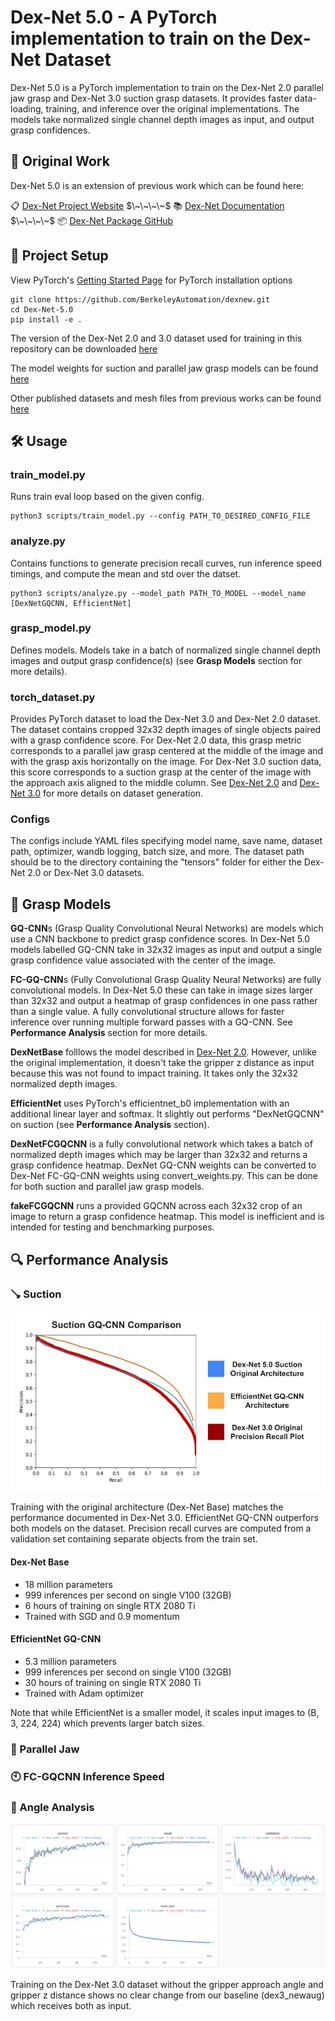 # Dex-Net 5.0 - A PyTorch implementation to train on the Dex-Net Dataset
Dex-Net 5.0 is a PyTorch implementation to train on the Dex-Net 2.0 parallel jaw grasp and Dex-Net 3.0 suction grasp datasets. It provides faster data-loading, training, and inference over the original implementations. The models take normalized single channel depth images as input, and output grasp confidences.

## 📝 Original Work
Dex-Net 5.0 is an extension of previous work which can be found here:

📋 [Dex-Net Project Website](https://berkeleyautomation.github.io/dex-net/) $\~\~\~\~$ 📚 [Dex-Net Documentation](https://berkeleyautomation.github.io/dex-net/code.html)  $\~\~\~\~$ 📦 [Dex-Net Package GitHub](https://github.com/BerkeleyAutomation/dex-net)

## 🚧 Project Setup

View PyTorch's [Getting Started Page](https://pytorch.org/get-started/locally/) for PyTorch installation options

```
git clone https://github.com/BerkeleyAutomation/dexnew.git
cd Dex-Net-5.0
pip install -e .
```

The version of the Dex-Net 2.0 and 3.0 dataset used for training in this repository can be downloaded [here](https://drive.google.com/file/d/1sQakDHBZDr9tZECQH6xS0BnhzS5nNRJG/view?usp=sharing) 

The model weights for suction and parallel jaw grasp models can be found [here](https://drive.google.com/drive/folders/1FKs4O_Ss6NIEOa5PqrsZL8kbmZ_JxkuB?usp=sharing)

Other published datasets and mesh files from previous works can be found [here](https://drive.google.com/drive/u/1/folders/1-6o1-AlZs-1WWLreMa1mbWnXoeIEi14t)


## 🛠️ Usage

### train_model.py

Runs train eval loop based on the given config.

```
python3 scripts/train_model.py --config PATH_TO_DESIRED_CONFIG_FILE
```

### analyze.py

Contains functions to generate precision recall curves, run inference speed timings, and compute the mean and std over the datset.
```
python3 scripts/analyze.py --model_path PATH_TO_MODEL --model_name [DexNetGQCNN, EfficientNet]
```

### grasp_model.py

Defines models. Models take in a batch of normalized single channel depth images and output grasp confidence(s) (see **Grasp Models** section for more details).

### torch_dataset.py

Provides PyTorch dataset to load the Dex-Net 3.0 and Dex-Net 2.0 dataset. The dataset contains cropped 32x32 depth images of single objects paired with a grasp confidence score. For Dex-Net 2.0 data, this grasp metric corresponds to a parallel jaw grasp centered at the middle of the image and with the grasp axis horizontally on the image. For Dex-Net 3.0 suction data, this score corresponds to a suction grasp at the center of the image with the approach axis aligned to the middle column. See [Dex-Net 2.0](https://arxiv.org/abs/1703.09312) and [Dex-Net 3.0](https://arxiv.org/abs/1709.06670) for more details on dataset generation.

### Configs

The configs include YAML files specifying model name, save name, dataset path, optimizer, wandb logging, batch size, and more. The dataset path should be to the directory containing the "tensors" folder for either the Dex-Net 2.0 or Dex-Net 3.0 datasets.

## 🧠 Grasp Models

**GQ-CNN**s (Grasp Quality Convolutional Neural Networks) are models which use a CNN backbone to predict grasp confidence scores. In Dex-Net 5.0 models labelled GQ-CNN take in 32x32 images as input and output a single grasp confidence value associated with the center of the image.

**FC-GQ-CNN**s (Fully Convolutional Grasp Quality Neural Networks) are fully convolutional models. In Dex-Net 5.0 these can take in image sizes larger than 32x32 and output a heatmap of grasp confidences in one pass rather than a single value. A fully convolutional structure allows for faster inference over running multiple forward passes with a GQ-CNN. See **Performance Analysis** section for more details.

**DexNetBase** folllows the model described in [Dex-Net 2.0](https://arxiv.org/pdf/1703.09312.pdf). However, unlike the original implementation, it doesn't take the gripper z distance as input because this was not found to impact training. It takes only the 32x32 normalized depth images. 

**EfficientNet** uses PyTorch's efficientnet_b0 implementation with an additional linear layer and softmax. It slightly out performs "DexNetGQCNN" on suction (see **Performance Analysis** section).

**DexNetFCGQCNN** is a fully convolutional network which takes a batch of normalized depth images which may be larger than 32x32 and returns a grasp confidence heatmap. DexNet GQ-CNN weights can be converted to Dex-Net FC-GQ-CNN weights using convert_weights.py. This can be done for both suction and parallel jaw grasp models.

**fakeFCGQCNN** runs a provided GQCNN across each 32x32 crop of an image to return a grasp confidence heatmap. This model is inefficient and is intended for testing and benchmarking purposes.

## 🔍 Performance Analysis

### 🪠 Suction
![suction precision recall curve comparison](README_Images/Suction_GQCNN_Comparison)

Training with the original architecture (Dex-Net Base) matches the performance documented in Dex-Net 3.0. EfficientNet GQ-CNN outperfors both models on the dataset. Precision recall curves are computed from a validation set containing separate objects from the train set.

#### Dex-Net Base
- 18 million parameters
- 999 inferences per second on single V100 (32GB)
- 6 hours of training on single RTX 2080 Ti
- Trained with SGD and 0.9 momentum

#### EfficientNet GQ-CNN
- 5.3 million parameters
- 999 inferences per second on single V100 (32GB)
- 30 hours of training on single RTX 2080 Ti
- Trained with Adam optimizer

Note that while EfficientNet is a smaller model, it scales input images to (B, 3, 224, 224) which prevents larger batch sizes.


### 🦈 Parallel Jaw

### 🕙 FC-GQCNN Inference Speed

### 📐 Angle Analysis
![training with and without angle and z distance comparison](README_Images/AngleNoAnglePlot.png)

Training on the Dex-Net 3.0 dataset without the gripper approach angle and gripper z distance shows no clear change from our baseline (dex3_newaug) which receives both as input.

